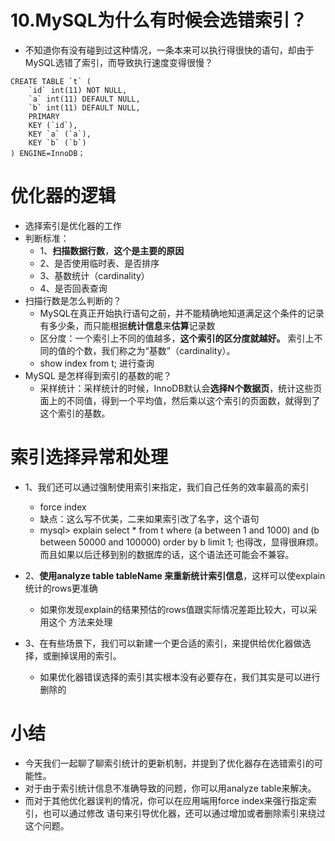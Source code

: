 # 10.MySQL为什么有时候会选错索引？
- 不知道你有没有碰到过这种情况，一条本来可以执行得很快的语句，却由于MySQL选错了索引，而导致执行速度变得很慢？
```
CREATE TABLE `t` ( 
    `id` int(11) NOT NULL, 
    `a` int(11) DEFAULT NULL, 
    `b` int(11) DEFAULT NULL, 
    PRIMARY 
    KEY (`id`), 
    KEY `a` (`a`), 
    KEY `b` (`b`) 
) ENGINE=InnoDB；
```
# 优化器的逻辑
- 选择索引是优化器的工作
- 判断标准：
  - 1、**扫描数据行数**，**这个是主要的原因**
  - 2、是否使用临时表、是否排序
  - 3、基数统计（cardinality）
  - 4、是否回表查询
- 扫描行数是怎么判断的？
  - MySQL在真正开始执行语句之前，并不能精确地知道满足这个条件的记录有多少条，而只能根据**统计信息**来**估算**记录数
  - 区分度：一个索引上不同的值越多，**这个索引的区分度就越好。** 索引上不同的值的个数，我们称之为“基数”（cardinality）。
  - show index from t; 进行查询
- MySQL 是怎样得到索引的基数的呢？
  - 采样统计：采样统计的时候，InnoDB默认会**选择N个数据页**，统计这些页面上的不同值，得到一个平均值，然后乘以这个索引的页面数，就得到了这个索引的基数。

# 索引选择异常和处理
- 1、我们还可以通过强制使用索引来指定，我们自己任务的效率最高的索引
  - force index
  - 缺点：这么写不优美，二来如果索引改了名字，这个语句 
  - mysql> explain select * from t where (a between 1 and 1000) and (b between 50000 and 100000) order by b limit 1; 也得改，显得很麻烦。
而且如果以后迁移到别的数据库的话，这个语法还可能会不兼容。

- 2、**使用analyze table tableName 来重新统计索引信息**，这样可以使explain统计的rows更准确
    - 如果你发现explain的结果预估的rows值跟实际情况差距比较大，可以采用这个 方法来处理
- 3、在有些场景下，我们可以新建一个更合适的索引，来提供给优化器做选择，或删掉误用的索引。
  - 如果优化器错误选择的索引其实根本没有必要存在，我们其实是可以进行删除的

# 小结
- 今天我们一起聊了聊索引统计的更新机制，并提到了优化器存在选错索引的可能性。
- 对于由于索引统计信息不准确导致的问题，你可以用analyze table来解决。 
- 而对于其他优化器误判的情况，你可以在应用端用force index来强行指定索引，也可以通过修改 语句来引导优化器，还可以通过增加或者删除索引来绕过这个问题。
